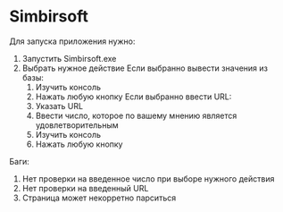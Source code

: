 # Simbirsoft
Для запуска приложения нужно:
1) Запустить Simbirsoft.exe
2) Выбрать нужное действие
  Если выбранно вывести значения из базы:
    1) Изучить консоль
    2) Нажать любую кнопку
  Если выбранно ввести URL:
    1) Указать URL
    2) Ввести число, которое по вашему мнению является удовлетворительным
    3) Изучить консоль
    4) Нажать любую кнопку

Баги:
1) Нет проверки на введенное число при выборе нужного действия
2) Нет проверки на введенный URL
3) Страница может некорретно парситься
